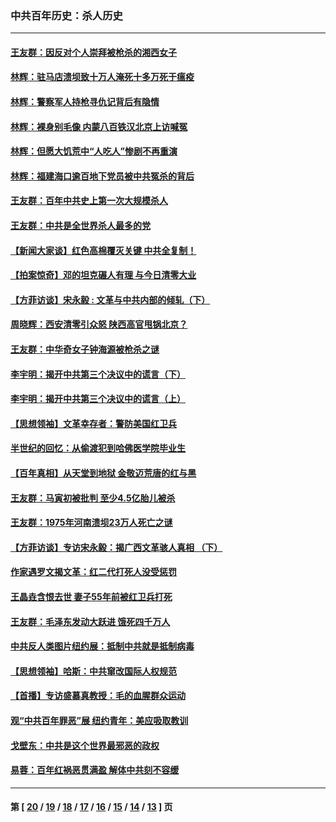 ### 中共百年历史：杀人历史
---
#### [王友群：因反对个人崇拜被枪杀的湘西女子](../../pages/nf1176106/n14048288.md?08140430) 
#### [林辉：驻马店溃坝致十万人淹死十多万死于瘟疫](../../pages/nf1176106/n14048231.md?08140430) 
#### [林辉：警察军人持枪寻仇记背后有隐情](../../pages/nf1176106/n14029745.md?08140430) 
#### [林辉：裸身别毛像 内蒙八百铁汉北京上访喊冤](../../pages/nf1176106/n14026693.md?08140430) 
#### [林辉：但愿大饥荒中“人吃人”惨剧不再重演](../../pages/nf1176106/n14020531.md?08140430) 
#### [林辉：福建海口逾百地下党员被中共冤杀的背后](../../pages/nf1176106/n13878946.md?08140430) 
#### [王友群：百年中共史上第一次大规模杀人](../../pages/nf1176106/n13863785.md?08140430) 
#### [王友群：中共是全世界杀人最多的党](../../pages/nf1176106/n13860689.md?08140430) 
#### [【新闻大家谈】红色高棉覆灭关键 中共全复制！](../../pages/nf1176106/n13850222.md?08140430) 
#### [【拍案惊奇】邓的坦克碾人有理 与今日清零大业](../../pages/nf1176106/n13729574.md?08140430) 
#### [【方菲访谈】宋永毅 : 文革与中共内部的倾轧（下）](../../pages/nf1176106/n13486836.md?08140430) 
#### [周晓辉：西安清零引众怒 陕西高官甩锅北京？](../../pages/nf1176106/n13484627.md?08140430) 
#### [王友群：中华奇女子钟海源被枪杀之谜](../../pages/nf1176106/n13430555.md?08140430) 
#### [李宇明：揭开中共第三个决议中的谎言（下）](../../pages/nf1176106/n13389389.md?08140430) 
#### [李宇明：揭开中共第三个决议中的谎言（上）](../../pages/nf1176106/n13388697.md?08140430) 
#### [【思想领袖】文革幸存者：警防美国红卫兵](../../pages/nf1176106/n13339289.md?08140430) 
#### [半世纪的回忆：从偷渡犯到哈佛医学院毕业生](../../pages/nf1176106/n13345328.md?08140430) 
#### [【百年真相】从天堂到地狱 金敬迈荒唐的红与黑](../../pages/nf1176106/n13336995.md?08140430) 
#### [王友群：马寅初被批判 至少4.5亿胎儿被杀](../../pages/nf1176106/n13260313.md?08140430) 
#### [王友群：1975年河南溃坝23万人死亡之谜](../../pages/nf1176106/n13231576.md?08140430) 
#### [【方菲访谈】专访宋永毅：揭广西文革骇人真相 （下）](../../pages/nf1176106/n13209074.md?08140430) 
#### [作家遇罗文揭文革：红二代打死人没受惩罚](../../pages/nf1176106/n13205254.md?08140430) 
#### [王晶垚含恨去世 妻子55年前被红卫兵打死](../../pages/nf1176106/n13203590.md?08140430) 
#### [王友群：毛泽东发动大跃进 饿死四千万人](../../pages/nf1176106/n13177158.md?08140430) 
#### [中共反人类图片纽约展：抵制中共就是抵制病毒](../../pages/nf1176106/n13115371.md?08140430) 
#### [【思想领袖】哈斯：中共窜改国际人权规范](../../pages/nf1176106/n13053647.md?08140430) 
#### [【首播】专访盛慕真教授：毛的血腥群众运动](../../pages/nf1176106/n13091782.md?08140430) 
#### [观“中共百年罪恶”展 纽约青年：美应吸取教训](../../pages/nf1176106/n13085246.md?08140430) 
#### [戈壁东：中共是这个世界最邪恶的政权](../../pages/nf1176106/n13085641.md?08140430) 
#### [易蓉：百年红祸恶贯满盈 解体中共刻不容缓](../../pages/nf1176106/n13084455.md?08140430) 

---
#### 第 [ [20](./20.md?08140430) / [19](./19.md?08140430) / [18](./18.md?08140430) / [17](./17.md?08140430) / [16](./16.md?08140430) / [15](./15.md?08140430) / [14](./14.md?08140430) / [13](./13.md?08140430) ] 页
